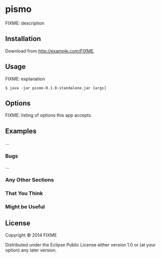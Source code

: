# pismo

FIXME: description

## Installation

Download from http://example.com/FIXME.

## Usage

FIXME: explanation

    $ java -jar pismo-0.1.0-standalone.jar [args]

## Options

FIXME: listing of options this app accepts.

## Examples

...

### Bugs

...

### Any Other Sections
### That You Think
### Might be Useful

## License

Copyright © 2014 FIXME

Distributed under the Eclipse Public License either version 1.0 or (at
your option) any later version.
